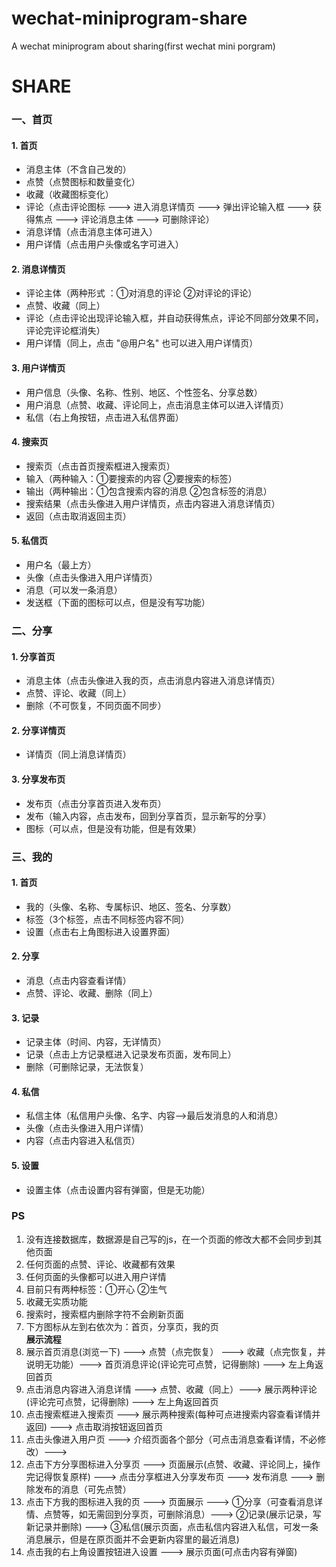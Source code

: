# wechat-miniprogram-share
A wechat miniprogram about sharing(first wechat mini porgram)

# SHARE
### 一、首页
#### 1. 首页
- 消息主体（不含自己发的）
- 点赞（点赞图标和数量变化）
- 收藏（收藏图标变化）
- 评论（点击评论图标 ---> 进入消息详情页 ---> 弹出评论输入框 ---> 获得焦点 ---> 评论消息主体 ---> 可删除评论）
- 消息详情（点击消息主体可进入）
- 用户详情（点击用户头像或名字可进入）
#### 2. 消息详情页
- 评论主体（两种形式 ：①对消息的评论 ②对评论的评论）
- 点赞、收藏（同上）
- 评论（点击评论出现评论输入框，并自动获得焦点，评论不同部分效果不同，评论完评论框消失）
- 用户详情（同上，点击 "@用户名" 也可以进入用户详情页）
#### 3. 用户详情页
- 用户信息（头像、名称、性别、地区、个性签名、分享总数）
- 用户消息（点赞、收藏、评论同上，点击消息主体可以进入详情页）
- 私信（右上角按钮，点击进入私信界面）
#### 4. 搜索页
- 搜索页（点击首页搜索框进入搜索页）
- 输入（两种输入：①要搜索的内容 ②要搜索的标签）
- 输出（两种输出：①包含搜索内容的消息 ②包含标签的消息）
- 搜索结果（点击头像进入用户详情页，点击内容进入消息详情页）
- 返回（点击取消返回主页）
#### 5. 私信页
- 用户名（最上方）
- 头像（点击头像进入用户详情页）
- 消息（可以发一条消息）
- 发送框（下面的图标可以点，但是没有写功能）
### 二、分享
#### 1. 分享首页
- 消息主体（点击头像进入我的页，点击消息内容进入消息详情页）
- 点赞、评论、收藏（同上）
- 删除（不可恢复，不同页面不同步）
#### 2. 分享详情页
- 详情页（同上消息详情页）
#### 3. 分享发布页
- 发布页（点击分享首页进入发布页）
- 发布（输入内容，点击发布，回到分享首页，显示新写的分享）
- 图标（可以点，但是没有功能，但是有效果）
### 三、我的
#### 1. 首页
- 我的（头像、名称、专属标识、地区、签名、分享数）
- 标签（3个标签，点击不同标签内容不同）
- 设置（点击右上角图标进入设置界面）
#### 2. 分享
- 消息（点击内容查看详情）
- 点赞、评论、收藏、删除（同上）
#### 3. 记录
- 记录主体（时间、内容，无详情页）
- 记录（点击上方记录框进入记录发布页面，发布同上）
- 删除（可删除记录，无法恢复）
#### 4. 私信
- 私信主体（私信用户头像、名字、内容-->最后发消息的人和消息）
- 头像（点击头像进入用户详情）
- 内容（点击内容进入私信页）
#### 5. 设置
- 设置主体（点击设置内容有弹窗，但是无功能）
### PS
1. 没有连接数据库，数据源是自己写的js，在一个页面的修改大都不会同步到其他页面
2. 任何页面的点赞、评论、收藏都有效果
3. 任何页面的头像都可以进入用户详情
4. 目前只有两种标签：①开心 ②生气
5. 收藏无实质功能
6. 搜索时，搜索框内删除字符不会刷新页面
7. 下方图标从左到右依次为：首页，分享页，我的页  
**展示流程**
1. 展示首页消息(浏览一下) ---> 点赞（点完恢复） ---> 收藏（点完恢复，并说明无功能）---> 首页消息评论(评论完可点赞，记得删除) ---> 左上角返回首页
2. 点击消息内容进入消息详情 ---> 点赞、收藏（同上）---> 展示两种评论(评论完可点赞，记得删除) ---> 左上角返回首页
3. 点击搜索框进入搜索页 ---> 展示两种搜索(每种可点进搜索内容查看详情并返回) ---> 点击取消按钮返回首页
4. 点击头像进入用户页 ---> 介绍页面各个部分（可点击消息查看详情，不必修改）---> 
5. 点击下方分享图标进入分享页 ---> 页面展示(点赞、收藏、评论同上，操作完记得恢复原样) ---> 点击分享框进入分享发布页 ---> 发布消息 ---> 删除发布的消息（可先点赞）
6. 点击下方我的图标进入我的页 ---> 页面展示 ---> ①分享（可查看消息详情、点赞等，如无需回到分享页，可删除消息）---> ②记录(展示记录，写新记录并删除) ---> ③私信(展示页面，点击私信内容进入私信，可发一条消息展示，但是在原页面并不会更新内容里的最近消息)
7. 点击我的右上角设置按钮进入设置 ---> 展示页面(可点击内容有弹窗)


